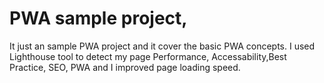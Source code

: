 # PWA sample project,
It just an sample PWA project and it cover the basic PWA concepts. I used Lighthouse tool to detect my page Performance, Accessability,Best Practice, SEO, PWA and I improved page loading speed.
    

